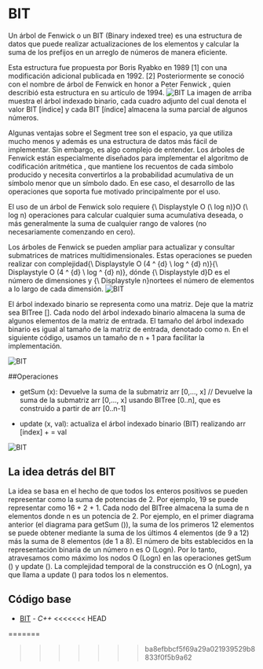 # BIT
Un árbol de Fenwick o un BIT (Binary indexed tree) es una estructura de datos que puede realizar actualizaciones de los elementos y calcular la suma de los prefijos en un arreglo de números de manera eficiente.

Esta estructura fue propuesta por Boris Ryabko en 1989 [1] con una modificación adicional publicada en 1992. [2] Posteriormente se conoció con el nombre de árbol de Fenwick en honor a Peter Fenwick , quien describió esta estructura en su artículo de 1994. 
![BIT](https://he-s3.s3.amazonaws.com/media/uploads/68f2369.jpg)
La imagen de arriba muestra el árbol indexado binario, cada cuadro adjunto del cual denota el valor BIT [índice] y cada BIT [índice] almacena la suma parcial de algunos números.

Algunas ventajas sobre el Segment tree son el espacio, ya que utiliza mucho menos y además es una estructura de datos más fácil de implementar. Sin embargo, es algo complejo de entender.
Los árboles de Fenwick están especialmente diseñados para implementar el algoritmo de codificación aritmética , que mantiene los recuentos de cada símbolo producido y necesita convertirlos a la probabilidad acumulativa de un símbolo menor que un símbolo dado. En ese caso, el desarrollo de las operaciones que soporta fue motivado principalmente por el uso.

El uso de un árbol de Fenwick solo requiere {\ Displaystyle O (\ log n)}O (\ log n) operaciones para calcular cualquier suma acumulativa deseada, o más generalmente la suma de cualquier rango de valores (no necesariamente comenzando en cero).

Los árboles de Fenwick se pueden ampliar para actualizar y consultar submatrices de matrices multidimensionales. Estas operaciones se pueden realizar con complejidad{\ Displaystyle O (4 ^ {d} \ log ^ {d} n)}{\ Displaystyle O (4 ^ {d} \ log ^ {d} n)}, dónde {\ Displaystyle d}D es el número de dimensiones y {\ Displaystyle n}nortees el número de elementos a lo largo de cada dimensión.
![BIT](https://community.topcoder.com/i/education/binaryIndexedTrees/bitval.gif)

El árbol indexado binario se representa como una matriz. Deje que la matriz sea BITree []. Cada nodo del árbol indexado binario almacena la suma de algunos elementos de la matriz de entrada. El tamaño del árbol indexado binario es igual al tamaño de la matriz de entrada, denotado como n. En el siguiente código, usamos un tamaño de n + 1 para facilitar la implementación.

![BIT](https://www.codingninjas.com/blog/wp-content/uploads/2020/09/image-140.png)

##Operaciones

- getSum (x): Devuelve la suma de la submatriz arr [0,…, x] 
// Devuelve la suma de la submatriz arr [0,…, x] usando BITree [0..n], que es construido a partir de arr [0..n-1] 

- update (x, val): actualiza el árbol indexado binario (BIT) realizando arr [index] + = val 

![BIT](https://encrypted-tbn0.gstatic.com/images?q=tbn:ANd9GcR5stmJrtxIw7u4w3ttRxBT0kE-nJZJKiFhOUQl-pKRwnMw6EpQCsyFKtTEH_ykf53sOGQ&usqp=CAU)

## La idea detrás del BIT

La idea se basa en el hecho de que todos los enteros positivos se pueden representar como la suma de potencias de 2. Por ejemplo, 19 se puede representar como 16 + 2 + 1. Cada nodo del BITree almacena la suma de n elementos donde n es un potencia de 2. Por ejemplo, en el primer diagrama anterior (el diagrama para getSum ()), la suma de los primeros 12 elementos se puede obtener mediante la suma de los últimos 4 elementos (de 9 a 12) más la suma de 8 elementos (de 1 a 8). El número de bits establecidos en la representación binaria de un número n es O (Logn). Por lo tanto, atravesamos como máximo los nodos O (Logn) en las operaciones getSum () y update (). La complejidad temporal de la construcción es O (nLogn), ya que llama a update () para todos los n elementos. 

## Código base
-  [BIT](bit.cpp) - _C++_
<<<<<<< HEAD

=======
>>>>>>> ba8efbbcf5f69a29a021939529b8833f0f5b9a62
